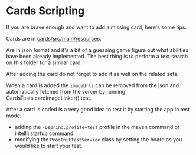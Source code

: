 # Cards Scripting

If you are brave enough and want to add a missing card, here's some tips.

Cards are in [cards/src/main/resources](https://github.com/antonioalonzi/mtg/tree/master/cards/src/main/resources/cards).

Are in json format and it's a bit of a guessing game figure out what abilities have been already implemented.
The best thing is to perform a text search on this folder for a similar card.

After adding the card do not forget to add it as well on the related sets.



When a card is added the `imageUrls` can be removed from the json and automatically fetched from the server by running
CardsTests.cardImageLinker() test.



After a card is coded is a very good idea to test it by starting the app in test mode:
 - adding the `-Dspring.profile=test` profile in the maven command or intellij startup command
 - modifying the `ProdInitTestService` class by setting the board as you would like to start your test.

  